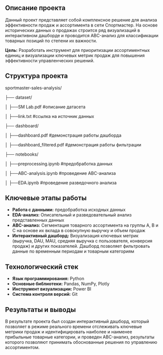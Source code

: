 ## Описание проекта

Данный проект представляет собой комплексное решение для анализа эффективности продаж и ассортимента в сети Спортмастер. На основе исторических данных о продажах строится ряд визуализаций в интерактивном дашборде и проводится ABC-анализ для классификации товарных позиций по степени их важности.

**Цель:** Разработать инструмент для приоритизации ассортиментных единиц и визуализации ключевых метрик продаж для повышения эффективности управленческих решений.

## Структура проекта
sportmaster-sales-analysis/

├── dataset/

  │ ├──SM Lab.pdf #описание датасета

  │ ├──link.txt #ссылка на источник данных

├── dashboard/

  │ ├──dashboard.pdf #демонстрация работы дашборда 

  │ ├──dashboard_filtered.pdf #демонстрация работы фильтрации

├── notebooks/

  │ ├──preprocessing.ipynb #предобработка данных

  │ ├──ABC-analysis.ipynb #проведение ABC-анализа

  │ ├──EDA.ipynb #проведение разведочного анализа


## Ключевые этапы работы

- **Работа с данными:** предобработка исходных данных
- **EDA-анализ:** Описательный и разведовательный анализ представленных данных
- **ABC-анализ:** Сегментация товарного ассортимента на группы A, B и C на основе их вклада в совокупную выручку и объем продаж
- **Интерактивный дашборд:** Визуализация ключевых метрик (выручка, DAU, MAU, средняя выручка с пользователя, конверсия продаж) и других показателей. Дашборд позволяет фильтровать данные по временным периодам и товарным категориям

## Технологический стек

- **Язык программирования:** Python
- **Основные библиотеки:** Pandas, NumPy, Plotly
- **Инструмент визуализации:** Power BI
- **Система контроля версий:** Git

## Результаты и выводы
В результате проекта был создан интерактивный дашборд, который позволяет в режиме реального времени отслеживать ключевые метрики продаж и идентифицировать наиболее и наименее прибыльные товарные категории, и проведен ABC-анализ, результаты которого позволяют принимать обоснованные решения по управлению ассортиментом.
